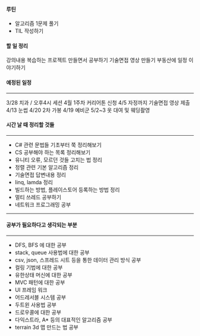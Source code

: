 #### 루틴
- 알고리즘 1문제 풀기
- TIL 작성하기

#### 할 일 정리

강의내용 복습하는 프로젝트 만들면서 공부하기
기술면접 영상 만들기
부동산에 일정 이야기하기
#### 예정된 일정
---


3/28 치과 / 오후4시 세션
4월 1주차 커리어톤 신청
4/5 자정까지 기술면접 영상 제출
4/13 눈썹
4/20 2차 가봉
4/19 예비군
5/2~3 옷 대여 및 웨딩촬영


#### 시간 날 때 정리할 것들
---

- C# 관련 문법들 기초부터 쭉 정리해보기
- CS 공부해야 하는 목록 정리해보기
- 유니티 오류, 모르던 것들 고치는 법 정리
- 정렬 관련 기본 알고리즘 정리
- 기술면접 답변내용 정리
- linq, lamda 정리
- 빌드하는 방법, 플레이스토어 등록하는 방법 정리
- 멀티 쓰레드 공부하기
- 네트워크 프로그래밍 공부

---




#### 공부가 필요하다고 생각되는 부분
---

- DFS, BFS 에 대한 공부
- stack, queue 사용법에 대한 공부
- csv, json, 스프레드 시트 등을 통한 데이터 관리 방식 공부
- 컬링 기법에 대한 공부
- 유한상태 머신에 대한 공부
- MVC 패턴에 대한 공부
- UI 프레임 워크
- 어드레서블 시스템 공부
- 두트윈 사용법 공부
- 드로우콜에 대한 공부
- 다익스트라, A* 등의 대표적인 알고리즘 공부
- terrain 3d 맵 만드는 법 공부